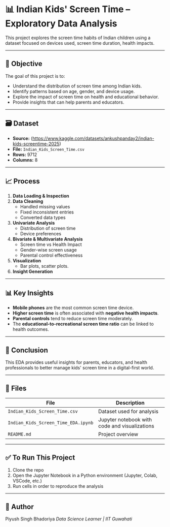# 📊 Indian Kids' Screen Time – Exploratory Data Analysis

This project explores the screen time habits of Indian children using a dataset focused on devices used, screen time duration, health impacts.

---

## 📌 Objective

The goal of this project is to:
- Understand the distribution of screen time among Indian kids.
- Identify patterns based on age, gender, and device usage.
- Explore the impact of screen time on health and educational behavior.
- Provide insights that can help parents and educators.

---

## 🗃️ Dataset

- **Source:** (https://www.kaggle.com/datasets/ankushpanday2/indian-kids-screentime-2025)
- **File:** `Indian_Kids_Screen_Time.csv`
- **Rows:** 9712
- **Columns:** 8

---

## 📈 Process

1. **Data Loading & Inspection**
2. **Data Cleaning**
   - Handled missing values
   - Fixed inconsistent entries
   - Converted data types
3. **Univariate Analysis**
   - Distribution of screen time
   - Device preferences
4. **Bivariate & Multivariate Analysis**
   - Screen time vs Health Impact
   - Gender-wise screen usage
   - Parental control effectiveness
5. **Visualization**
   - Bar plots, scatter plots.
6. **Insight Generation**

---

## 📊 Key Insights

- **Mobile phones** are the most common screen time device.
- **Higher screen time** is often associated with **negative health impacts**.
- **Parental controls** tend to reduce screen time moderately.
- The **educational-to-recreational screen time ratio** can be linked to health outcomes.

---

## 🧠 Conclusion

This EDA provides useful insights for parents, educators, and health professionals to better manage kids' screen time in a digital-first world.

---

## 📁 Files

| File | Description |
|------|-------------|
| `Indian_Kids_Screen_Time.csv` | Dataset used for analysis |
| `Indian_Kids_Screen_Time_EDA.ipynb` | Jupyter notebook with code and visualizations |
| `README.md` | Project overview |

---

## ✅ To Run This Project

1. Clone the repo
2. Open the Jupyter Notebook in a Python environment (Jupyter, Colab, VSCode, etc.)
3. Run cells in order to reproduce the analysis

---

## 📌 Author

Piyush Singh Bhadoriya
_Data Science Learner | IIT Guwahati_

